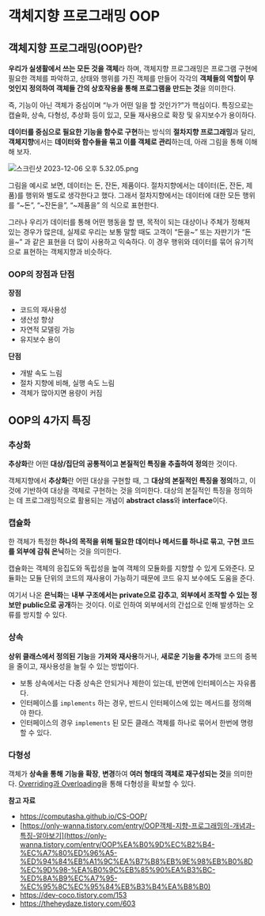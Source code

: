 # 객체지향 프로그래밍 OOP

## 객체지향 프로그래밍(OOP)란?

**우리가 실생활에서 쓰는 모든 것을 객체**라 하며, 객체지향 프로그래밍은 프로그램 구현에 필요한 객체를 파악하고, 상태와 행위를 가진 객체를 만들어 각각의 **객체들의 역할이 무엇인지 정의하여 객체들 간의 상호작용을 통해 프로그램을 만드는 것**을 의미한다.

즉, 기능이 아닌 객체가 중심이며 “누가 어떤 일을 할 것인가?”가 핵심이다. 특징으로는 캡슐화, 상속, 다형성, 추상화 등이 있고, 모듈 재사용으로 확장 및 유지보수가 용이하다.

**데이터를 중심으로 필요한 기능을 함수로 구현**하는 방식의 **절차지향 프로그래밍**과 달리, **객체지향**에서는 **데이터와 함수들을 묶고 이를 객체로 관리**하는데, 아래 그림을 통해 이해해 보자.

![스크린샷 2023-12-06 오후 5.32.05.png](https://github.com/Heo-y-y/development-blog/assets/112863029/31054707-b191-448c-99c8-5769bd2a2b25)

그림을 예시로 보면, 데이터는 돈, 잔돈, 제품이다. 절차지향에서는 데이터(돈, 잔돈, 제품)를 행위와 별도로 생각한다고 했다. 그래서 절차지향에서는 데이터에 대한 모든 행위를 “~돈”, “~잔돈을”, “~제품을” 의 식으로 표현한다.

그러나 우리가 데이터를 통해 어떤 행동을 할 땐, 목적이 되는 대상이나 주체가 정해져 있는 경우가 많은데, 실제로 우리는 보통 말할 때도 고객이 “돈을~” 또는 자판기가 “돈을~” 과 같은 표현을 더 많이 사용하고 익숙하다. 이 경우 행위와 데이터를 묶어 유기적으로 표현하는 객체지향과 비슷하다.

### OOP의 장점과 단점

**장점**

- 코드의 재사용성
- 생산성 향상
- 자연적 모델링 가능
- 유지보수 용이

**단점**

- 개발 속도 느림
- 절차 지향에 비해, 실행 속도 느림
- 객체가 많아지면 용량이 커짐

## OOP의 4가지 특징

### 추상화

**추상화**란 어떤 **대상/집단의 공통적이고 본질적인 특징을 추출하여 정의**한 것이다.

객체지향에서 **추상화**란 어떤 대상을 구현할 때, 그 **대상의 본질적인 특징을 정의**하고, 이것에 기반하여 대상을 객체로 구현하는 것을 의미한다. 대상의 본질적인 특징을 정의하는 데 프로그래밍적으로 활용되는 개념이 **abstract class**와 **interface**이다.

### 캡슐화

한 객체가 특정한 **하나의 목적을 위해 필요한 데이터나 메서드를 하나로 묶고**, **구현 코드를 외부에 감춰 은닉**하는 것을 의미한다. 

캡슐화는 객체의 응집도와 독립성을 높여 객체의 모듈화를 지향할 수 있게 도와준다. 모듈화는 모듈 단위의 코드의 재사용이 가능하기 때문에 코드 유지 보수에도 도움을 준다.

여기서 나온 **은닉화**는 **내부 구조에서는 private으로 감추고**, **외부에서 조작할 수 있는 정보만 public으로 공개**하는 것이다. 이로 인하여 외부에서의 간섭으로 인해 발생하는 오류를 방지할 수 있다.

### 상속

**상위 클래스에서 정의된 기능**을 **가져와 재사용**하거나, **새로운 기능을 추가**해 코드의 중복을 줄이고, 재사용성을 늘릴 수 있는 방법이다.

- 보통 상속에서는 다중 상속은 안되거나 제한이 있는데, 반면에 인터페이스는 자유롭다.
- 인터페이스를 `implements` 하는 경우, 반드시 인터페이스에 있는 메서드를 정의해야 한다.
- 인터페이스의 경우 `implements` 된 모든 클래스 객체를 하나로 묶어서 한번에 명령할 수 있다.

### 다형성

객체가 **상속을 통해** **기능을 확장**, **변경**하여 **여러 형태의 객체로 재구성되는 것**을 의미한다. [Overriding과 Overloading](오버라이딩과오버로딩.md)을 통해 다형성을 확보할 수 있다.

**참고 자료**

- <https://computasha.github.io/CS-OOP/>
- [https://only-wanna.tistory.com/entry/OOP객체-지향-프로그래밍의-개념과-특징-알아보기](https://only-wanna.tistory.com/entry/OOP%EA%B0%9D%EC%B2%B4-%EC%A7%80%ED%96%A5-%ED%94%84%EB%A1%9C%EA%B7%B8%EB%9E%98%EB%B0%8D%EC%9D%98-%EA%B0%9C%EB%85%90%EA%B3%BC-%ED%8A%B9%EC%A7%95-%EC%95%8C%EC%95%84%EB%B3%B4%EA%B8%B0)
- <https://dev-coco.tistory.com/153>
- <https://theheydaze.tistory.com/603>
